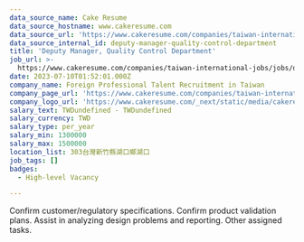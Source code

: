 ```yaml
---
data_source_name: Cake Resume
data_source_hostname: www.cakeresume.com
data_source_url: 'https://www.cakeresume.com/companies/taiwan-international-jobs/jobs'
data_source_internal_id: deputy-manager-quality-control-department
title: 'Deputy Manager, Quality Control Department'
job_url: >-
  https://www.cakeresume.com/companies/taiwan-international-jobs/jobs/deputy-manager-quality-control-department
date: 2023-07-10T01:52:01.000Z
company_name: Foreign Professional Talent Recruitment in Taiwan
company_page_url: 'https://www.cakeresume.com/companies/taiwan-international-jobs'
company_logo_url: 'https://www.cakeresume.com/_next/static/media/cakeresume.e1c03867.svg'
salary_text: TWDundefined - TWDundefined
salary_currency: TWD
salary_type: per_year
salary_min: 1300000
salary_max: 1500000
location_list: 303台灣新竹縣湖口鄉湖口
job_tags: []
badges:
  - High-level Vacancy

---
```


Confirm customer/regulatory specifications. Confirm product validation plans. Assist in analyzing design problems and reporting. Other assigned tasks.